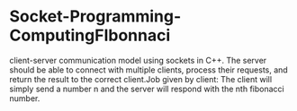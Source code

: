 # Socket-Programming-ComputingFIbonnaci
client-server communication model using sockets in C++.  The server should be able to connect with multiple clients, process their requests, and return the result to the correct client.Job given by client: The client will simply send a number n and the server will respond with the nth fibonacci number.
